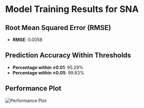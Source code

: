 # Model Training Results for SNA

## Root Mean Squared Error (RMSE)
- **RMSE**: 0.0058

## Prediction Accuracy Within Thresholds
- **Percentage within ±0.01**: 95.29%
- **Percentage within ±0.05**: 99.83%

## Performance Plot
![Performance Plot](../imgs/SNA.png)
